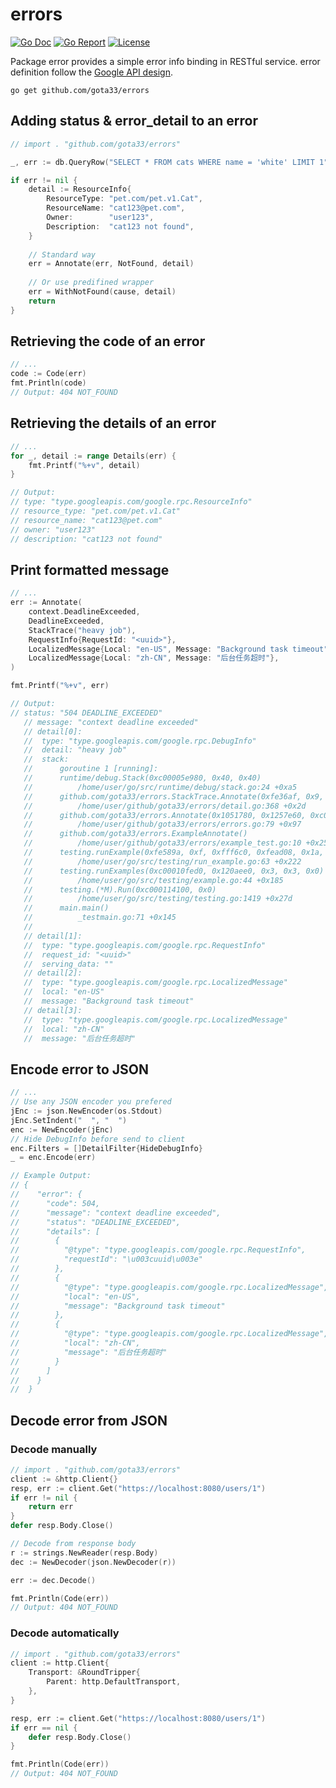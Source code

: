 # errors

[![Go Doc](https://godoc.org/github.com/nathany/looper?status.svg)](https://pkg.go.dev/github.com/gota33/errors) [![Go Report](https://goreportcard.com/badge/github.com/gota33/errors)](https://goreportcard.com/report/github.com/gota33/errors) [![License](https://img.shields.io/badge/License-Apache%202.0-blue.svg)](https://github.com/gota33/errors/blob/master/LICENSE)

Package error provides a simple error info binding in RESTful service. error definition follow the [Google API design](https://cloud.google.com/apis/design/errors).

`go get github.com/gota33/errors`

## Adding status & error_detail to an error

``` go
// import . "github.com/gota33/errors"

_, err := db.QueryRow("SELECT * FROM cats WHERE name = 'white' LIMIT 1")

if err != nil {
    detail := ResourceInfo{
		ResourceType: "pet.com/pet.v1.Cat",
		ResourceName: "cat123@pet.com",
		Owner:        "user123",
		Description:  "cat123 not found",
	}
    
    // Standard way
    err = Annotate(err, NotFound, detail)
    
    // Or use predifined wrapper
    err = WithNotFound(cause, detail)
    return
}

```

## Retrieving the code of an error

``` go
// ...
code := Code(err)
fmt.Println(code)
// Output: 404 NOT_FOUND
```

## Retrieving the details of an error

``` go
// ...
for _, detail := range Details(err) {
    fmt.Printf("%+v", detail)
}

// Output:
// type: "type.googleapis.com/google.rpc.ResourceInfo"
// resource_type: "pet.com/pet.v1.Cat"
// resource_name: "cat123@pet.com"
// owner: "user123"
// description: "cat123 not found"
```

## Print formatted message

 ``` go
 // ...
 err := Annotate(
     context.DeadlineExceeded,
     DeadlineExceeded,
     StackTrace("heavy job"),
     RequestInfo{RequestId: "<uuid>"},
     LocalizedMessage{Local: "en-US", Message: "Background task timeout"},
     LocalizedMessage{Local: "zh-CN", Message: "后台任务超时"},
 )
 
 fmt.Printf("%+v", err)
 
 // Output:
 // status: "504 DEADLINE_EXCEEDED"
 	// message: "context deadline exceeded"
 	// detail[0]:
 	// 	type: "type.googleapis.com/google.rpc.DebugInfo"
 	// 	detail: "heavy job"
 	// 	stack:
 	// 		goroutine 1 [running]:
 	// 		runtime/debug.Stack(0xc00005e980, 0x40, 0x40)
 	// 			/home/user/go/src/runtime/debug/stack.go:24 +0xa5
 	// 		github.com/gota33/errors.StackTrace.Annotate(0xfe36af, 0x9, 0x1056490, 0xc00005e980)
 	// 			/home/user/github/gota33/errors/detail.go:368 +0x2d
 	// 		github.com/gota33/errors.Annotate(0x1051780, 0x1257e60, 0xc00010fc00, 0x5, 0x5, 0xc00010fba8, 0x10)
 	// 			/home/user/github/gota33/errors/errors.go:79 +0x97
 	// 		github.com/gota33/errors.ExampleAnnotate()
 	// 			/home/user/github/gota33/errors/example_test.go:10 +0x251
 	// 		testing.runExample(0xfe589a, 0xf, 0xfff6c0, 0xfead08, 0x1a, 0x0, 0x0)
 	// 			/home/user/go/src/testing/run_example.go:63 +0x222
 	// 		testing.runExamples(0xc00010fed0, 0x120aee0, 0x3, 0x3, 0x0)
 	// 			/home/user/go/src/testing/example.go:44 +0x185
 	// 		testing.(*M).Run(0xc000114100, 0x0)
 	// 			/home/user/go/src/testing/testing.go:1419 +0x27d
 	// 		main.main()
 	// 			_testmain.go:71 +0x145
 	//
 	// detail[1]:
 	// 	type: "type.googleapis.com/google.rpc.RequestInfo"
 	// 	request_id: "<uuid>"
 	// 	serving_data: ""
 	// detail[2]:
 	// 	type: "type.googleapis.com/google.rpc.LocalizedMessage"
 	// 	local: "en-US"
 	// 	message: "Background task timeout"
 	// detail[3]:
 	// 	type: "type.googleapis.com/google.rpc.LocalizedMessage"
 	// 	local: "zh-CN"
 	// 	message: "后台任务超时"
 ```

## Encode error to JSON

``` go
// ...
// Use any JSON encoder you prefered
jEnc := json.NewEncoder(os.Stdout)
jEnc.SetIndent("  ", "  ")
enc := NewEncoder(jEnc)
// Hide DebugInfo before send to client
enc.Filters = []DetailFilter{HideDebugInfo}
_ = enc.Encode(err)

// Example Output:
// {
//    "error": {
//      "code": 504,
//      "message": "context deadline exceeded",
//      "status": "DEADLINE_EXCEEDED",
//      "details": [
//        {
//          "@type": "type.googleapis.com/google.rpc.RequestInfo",
//          "requestId": "\u003cuuid\u003e"
//        },
//        {
//          "@type": "type.googleapis.com/google.rpc.LocalizedMessage",
//          "local": "en-US",
//          "message": "Background task timeout"
//        },
//        {
//          "@type": "type.googleapis.com/google.rpc.LocalizedMessage",
//          "local": "zh-CN",
//          "message": "后台任务超时"
//        }
//      ]
//    }
//  }
```

## Decode error from JSON

### Decode manually

``` go
// import . "github.com/gota33/errors"
client := &http.Client{}
resp, err := client.Get("https://localhost:8080/users/1")
if err != nil {
    return err
}
defer resp.Body.Close()

// Decode from response body
r := strings.NewReader(resp.Body)
dec := NewDecoder(json.NewDecoder(r))

err := dec.Decode()

fmt.Println(Code(err))
// Output: 404 NOT_FOUND

```

### Decode automatically

``` go
// import . "github.com/gota33/errors"
client := http.Client{
    Transport: &RoundTripper{
        Parent: http.DefaultTransport,
    },
}

resp, err := client.Get("https://localhost:8080/users/1")
if err == nil {
    defer resp.Body.Close()
}

fmt.Println(Code(err))
// Output: 404 NOT_FOUND
```

